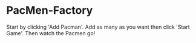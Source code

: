 # PacMen-Factory
Start by clicking 'Add Pacman'. Add as many as you want then click 'Start Game'. Then watch the Pacmen go!
